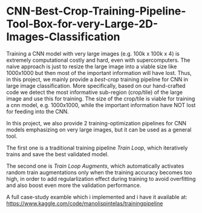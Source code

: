 # CNN-Best-Crop-Training-Pipeline-Tool-Box-for-very-Large-2D-Images-Classification

Training a CNN model with very large images (e.g. 100k x 100k x 4) is extremely computational costly and hard, even with supercomputers.
The naive approach is just to resize the large image into a viable size like 1000x1000 but then most of the important information will have lost.
Thus, in this project, we mainly provide a _best-crop_ training pipeline for CNN in large image  classification.
More specifically, based on our hand-crafted code we detect the most informative sub-region (crop/tile) of the large image and use this for training.
The size of the crop/tile is viable for training a cnn model, e.g. 1000x1000, while the important information have NOT lost for feeding into the CNN.


In this project, we also provide 2 training-optimization pipelines for CNN models
emphasizing on very large images, but it can be used as a general tool.

The first one is a traditional training pipeline  _Train Loop_, which iteratively
trains and save the best validated model.

The second one is  _Train Loop Augments_, which automatically activates random train augmentations
only when the training accuracy becomes too high, in order to add regularlization effect during training to avoid overfitting 
and also boost even more the validation performance.



A full case-study examble which i implemented and i have it available at:
https://www.kaggle.com/code/manolispintelas/trainingpipeline



